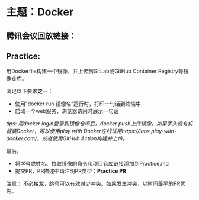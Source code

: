 # 主题：Docker

## 腾讯会议回放链接：



## Practice:
用Dockerfile构建一个镜像，并上传到GitLab或GitHub Container Registry等镜像仓库。

满足以下要求**之一**：

- 使用”docker run 镜像名”运行时，打印一句话到终端中
- 启动一个web服务，浏览器访问时展示一句话


*tips: 用docker login登录到镜像仓库后，docker push上传镜像。如果手头没有机器装Docker，可以使用play with Docker在线试用https://labs.play-with-docker.com/，或者使用GitHub Action构建并上传。*

最后，

- 将学号或姓名、拉取镜像的命令和项目仓库链接添加到Practice.md
- 提交PR，PR描述中请注明PR类型：**Practice PR**

注意： 不必接龙，跳号可以有效减少冲突。如果发生冲突，以时间最早的PR优先。


